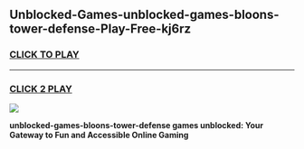 
## Unblocked-Games-unblocked-games-bloons-tower-defense-Play-Free-kj6rz
<h3>
<a href="https://premium76.site?title=unblocked-games-bloons-tower-defense&ref=23A">CLICK TO PLAY</a></h3>
<hr>

<h3>
<a href="https://premium76.site?title=unblocked-games-bloons-tower-defense&ref=23A">CLICK 2 PLAY</a>
  
</h3>

<a href="https://premium76.site?title=unblocked-games-bloons-tower-defense&ref=23A"><img src="https://clearcache.store/games.png"></a>


**unblocked-games-bloons-tower-defense games unblocked: Your Gateway to Fun and Accessible Online Gaming**
